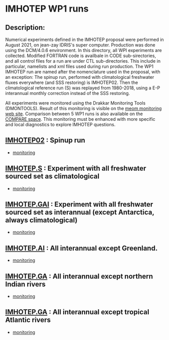# IMHOTEP WP1 runs
## Description:
Numerical experiments defined in the IMHOTEP proposal were performed in August 2021, on jean-zay IDRIS's super computer. Production was done
using the DCM/4.0.6 environment. In this directory, all WPI experiments are collected. Modified FORTRAN code is availbale in CODE sub-sirectories, and
all control files for a run are under CTL sub-directories. This include in particular, namelists and xml files used during run production. The WP1 IMHOTEP run are named
after the nomenclature used in the proposal, with an exception: The spinup run, performed with climatological freshwater fluxes everywhere (and SSS restoring) is IMHOTEP02.
Then the climatological reference run (S) was replayed from 1980-2018, using a E-P interannual monthly correction instead of the SSS restoring.

All experiments were monitored using the Drakkar Monitoring Tools (DMONTOOLS). Result of this monitoring is visible on the [meom monitoring web site](https://ige-meom-drakkar.u-ga.fr/eORCA025.L75).  Comparison between 5 WP1 runs is also available on the [COMPARE space](https://ige-meom-drakkar.u-ga.fr/DRAKKAR/COMPARE/eORCA025.L75-IMHOTEP.S_eORCA025.L75-IMHOTEP.GAI_eORCA025.L75-IMHOTEP.AI_eORCA025.L75-IMHOTEP.GA_eORCA025.L75-IMHOTEP.GI/TIME_SERIES/). This monitoring must be enhanced with more specific and local diagnostics to
explore IMHOTEP questions. 


## [IMHOTEP02](./eORCA025.L75-IMHOTEP02) : Spinup run
  * [monitoring](https://ige-meom-drakkar.u-ga.fr/eORCA025.L75/eORCA025.L75-IMHOTEP02)

## [IMHOTEP.S](./eORCA025.L75-IMHOTEP.S) : Experiment with all freshwater sourced set as climatological
  * [monitoring](https://ige-meom-drakkar.u-ga.fr/eORCA025.L75/eORCA025.L75-IMHOTEP.S)

## [IMHOTEP.GAI](./eORCA025.L75-IMHOTEP.GAI) : Experiment with all freshwater sourced set as interannual (except Antarctica, always climatological)
  * [monitoring](https://ige-meom-drakkar.u-ga.fr/eORCA025.L75/eORCA025.L75-IMHOTEP.GAI)

## [IMHOTEP.AI](./eORCA025.L75-IMHOTEP.AI) : All interannual except Greenland.
  * [monitoring](https://ige-meom-drakkar.u-ga.fr/eORCA025.L75/eORCA025.L75-IMHOTEP.AI)

## [IMHOTEP.GA](./eORCA025.L75-IMHOTEP.GA) : All interannual except northern Indian rivers
  * [monitoring](https://ige-meom-drakkar.u-ga.fr/eORCA025.L75/eORCA025.L75-IMHOTEP.GA)

## [IMHOTEP.GA](./eORCA025.L75-IMHOTEP.GI) : All interannual except tropical Atlantic rivers
  * [monitoring](https://ige-meom-drakkar.u-ga.fr/eORCA025.L75/eORCA025.L75-IMHOTEP.GI)


